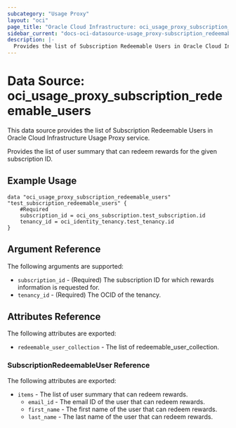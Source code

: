 ```yaml
---
subcategory: "Usage Proxy"
layout: "oci"
page_title: "Oracle Cloud Infrastructure: oci_usage_proxy_subscription_redeemable_users"
sidebar_current: "docs-oci-datasource-usage_proxy-subscription_redeemable_users"
description: |-
  Provides the list of Subscription Redeemable Users in Oracle Cloud Infrastructure Usage Proxy service
---
```


# Data Source: oci_usage_proxy_subscription_redeemable_users
This data source provides the list of Subscription Redeemable Users in Oracle Cloud Infrastructure Usage Proxy service.

Provides the list of user summary that can redeem rewards for the given subscription ID.


## Example Usage

```hcl
data "oci_usage_proxy_subscription_redeemable_users" "test_subscription_redeemable_users" {
	#Required
	subscription_id = oci_ons_subscription.test_subscription.id
	tenancy_id = oci_identity_tenancy.test_tenancy.id
}
```

## Argument Reference

The following arguments are supported:

* `subscription_id` - (Required) The subscription ID for which rewards information is requested for.
* `tenancy_id` - (Required) The OCID of the tenancy.


## Attributes Reference

The following attributes are exported:

* `redeemable_user_collection` - The list of redeemable_user_collection.

### SubscriptionRedeemableUser Reference

The following attributes are exported:

* `items` - The list of user summary that can redeem rewards.
	* `email_id` - The email ID of the user that can redeem rewards.
	* `first_name` - The first name of the user that can redeem rewards.
	* `last_name` - The last name of the user that can redeem rewards.

